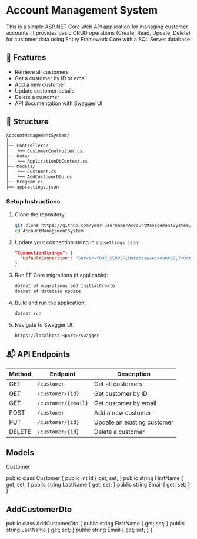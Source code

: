 # Account Management System

This is a simple ASP.NET Core Web API application for managing customer accounts. It provides basic CRUD operations (Create, Read, Update, Delete) for customer data using Entity Framework Core with a SQL Server database.

## 🚀 Features

- Retrieve all customers
- Get a customer by ID or email
- Add a new customer
- Update customer details
- Delete a customer
- API documentation with Swagger UI


## 📁 Structure

```
AccountManagementSystem/
│
├── Controllers/
│   └── CustomerController.cs
├── Data/
│   └── ApplicationDbContext.cs
├── Models/
│   └── Customer.cs
│   └── AddCustomerDto.cs
├── Program.cs
├── appsettings.json
```

### Setup Instructions

1. Clone the repository:
    ```bash
    git clone https://github.com/your-username/AccountManagementSystem.git
    cd AccountManagementSystem
    ```

2. Update your connection string in `appsettings.json`:
    ```json
    "ConnectionStrings": {
      "DefaultConnection": "Server=YOUR_SERVER;Database=AccountDB;Trusted_Connection=True;"
    }
    ```

3. Run EF Core migrations (if applicable):
    ```bash
    dotnet ef migrations add InitialCreate
    dotnet ef database update
    ```

4. Build and run the application:
    ```bash
    dotnet run
    ```

5. Navigate to Swagger UI:
    ```
    https://localhost:<port>/swagger
    ```

## 📬 API Endpoints

| Method | Endpoint               | Description                   |
|--------|------------------------|-------------------------------|
| GET    | `/customer`            | Get all customers             |
| GET    | `/customer/{id}`       | Get customer by ID            |
| GET    | `/customer/{email}`    | Get customer by email         |
| POST   | `/customer`            | Add a new customer            |
| PUT    | `/customer/{id}`       | Update an existing customer   |
| DELETE | `/customer/{id}`       | Delete a customer             |

## Models

Customer

public class Customer
{
    public int Id { get; set; }
    public string FirstName { get; set; }
    public string LastName { get; set; }
    public string Email { get; set; }
}

## AddCustomerDto

public class AddCustomerDto
{
    public string FirstName { get; set; }
    public string LastName { get; set; }
    public string Email { get; set; }
}

